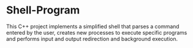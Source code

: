 # Shell-Program
 This C++ project implements a simplified shell that parses a command entered by the user, creates new processes to execute specific programs and performs input and output redirection and background execution.
